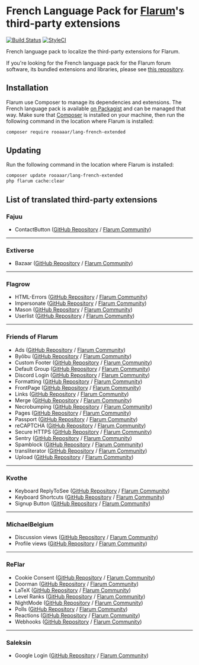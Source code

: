 # French Language Pack for [Flarum](https://flarum.org/)'s third-party extensions

[![Build Status](https://travis-ci.org/rooaaar/lang-french-extended.svg?branch=master)](https://travis-ci.org/rooaaar/lang-french-extended) [![StyleCI](https://styleci.io/repos/186357907/shield?style=flat&branch=master)](https://styleci.io/repos/186357907)

French language pack to localize the third-party extensions for Flarum.

If you're looking for the French language pack for the Flarum forum software, its bundled extensions and libraries, please see [this repository](https://github.com/milescellar/lang-french).

## Installation

Flarum use Composer to manage its dependencies and extensions. The French language pack is available [on Packagist](https://packagist.org/packages/rooaaar/lang-french-extended) and can be managed that way. Make sure that [Composer](https://getcomposer.org/) is installed on your machine, then run the following command in the location where Flarum is installed:

```bash
composer require rooaaar/lang-french-extended
```

## Updating

Run the following command in the location where Flarum is installed:

```bash
composer update rooaaar/lang-french-extended
php flarum cache:clear
```

## List of translated third-party extensions

### Fajuu

 - ContactButton ([GitHub Repository](https://github.com/Fajuu/ContactButton) / [Flarum Community](https://discuss.flarum.org/d/18228-contact-button))

---
### Extiverse

 - Bazaar ([GitHub Repository](https://github.com/extiverse/bazaar/) / [Flarum Community](https://discuss.flarum.org/d/5151))

---
### Flagrow
 - HTML-Errors ([GitHub Repository](https://github.com/flagrow/html-errors) / [Flarum Community](https://discuss.flarum.org/d/10784-custom-html-error-pages))
 - Impersonate ([GitHub Repository](https://github.com/flagrow/impersonate) / [Flarum Community](https://discuss.flarum.org/d/9868-flagrow-impersonate-login-as-other-users))
 - Mason ([GitHub Repository](https://github.com/flagrow/mason/) / [Flarum Community](https://discuss.flarum.org/d/7028-flagrow-mason-the-discussion-custom-fields-builder))
 - Userlist ([GitHub Repository](https://github.com/flagrow/users-list/) / [Flarum Community](https://discuss.flarum.org/d/6009-flagrow-users-list-review-and-mass-mail-users-of-your-forum))

---
### Friends of Flarum

 - Ads ([GitHub Repository](https://github.com/FriendsOfFlarum/ads) / [Flarum Community](https://discuss.flarum.org/d/4785-flagrow-ads-bombarding-your-users-with-ads-everywhere-if-you-want))
 - Byōbu ([GitHub Repository](https://github.com/FriendsOfFlarum/byobu) / [Flarum Community](https://discuss.flarum.org/d/4762-flagrow-by-bu-well-integrated-advanced-private-discussions))
 - Custom Footer ([GitHub Repository](https://github.com/FriendsOfFlarum/custom-footer) / [Flarum Community](https://discuss.flarum.org/d/17774-friendsofflarum-custom-footer))
 - Default Group ([GitHub Repository](https://github.com/FriendsOfFlarum/default-group) / [Flarum Community](https://discuss.flarum.org/d/18158-friendsofflarum-default-group))
 - Discord Login ([GitHub Repository](https://github.com/FriendsOfFlarum/auth-discord) / [Flarum Community](https://discuss.flarum.org/d/20184-friendsofflarum-discord-login))
 - Formatting ([GitHub Repository](https://github.com/FriendsOfFlarum/formatting) / [Flarum Community](https://discuss.flarum.org/d/17770-friendsofflarum-formatting))
 - FrontPage ([GitHub Repository](https://github.com/FriendsOfFlarum/frontpage) / [Flarum Community](https://discuss.flarum.org/d/19256-friendsofflarum-frontpage))
 - Links ([GitHub Repository](https://github.com/FriendsOfFlarum/links/) / [Flarum Community](https://discuss.flarum.org/d/18335-friendsofflarum-links))
 - Merge ([GitHub Repository](https://github.com/FriendsOfFlarum/merge-discussions/) / [Flarum Community](https://discuss.flarum.org/d/19460-friendsofflarum-merge-discussions))
 - Necrobumping ([GitHub Repository](https://github.com/FriendsOfFlarum/prevent-necrobumping/) / [Flarum Community](https://discuss.flarum.org/d/18312-friendsofflarum-prevent-necrobumping))
 - Pages ([GitHub Repository](https://github.com/FriendsOfFlarum/pages) / [Flarum Community](https://discuss.flarum.org/d/18301-friendsofflarum-pages))
 - Passport ([GitHub Repository](https://github.com/FriendsOfFlarum/passport) / [Flarum Community](https://discuss.flarum.org/d/5203-flagrow-passport-the-laravel-passport-oauth-extension))
 - reCAPTCHA ([GitHub Repository](https://github.com/FriendsOfFlarum/recaptcha) / [Flarum Community](https://discuss.flarum.org/d/18399-friendsofflarum-recaptcha))
 - Secure HTTPS ([GitHub Repository](https://github.com/FriendsOfFlarum/secure-https) / [Flarum Community](https://discuss.flarum.org/d/17771-friendsofflarum-secure-https))
 - Sentry ([GitHub Repository](https://github.com/FriendsOfFlarum/sentry) / [Flarum Community](https://discuss.flarum.org/d/18089-friendsofflarum-sentry))
 - Spamblock ([GitHub Repository](https://github.com/FriendsOfFlarum/spamblock) / [Flarum Community](https://discuss.flarum.org/d/17772-friendsofflarum-spamblock))
 - transliterator ([GitHub Repository](https://github.com/FriendsOfFlarum/transliterator) / [Flarum Community](https://discuss.flarum.org/d/18074-friendsofflarum-url-transliterator))
 - Upload ([GitHub Repository](https://github.com/FriendsOfFlarum/upload/) / [Flarum Community](https://discuss.flarum.org/d/4154-flagrow-upload-the-intelligent-file-attachment-extension))

---
 ### Kvothe

 - Keyboard ReplyToSee ([GitHub Repository](https://github.com/oaklinq/flarum-ext-reply2see) / [Flarum Community](https://discuss.flarum.org/d/18899-reply-2-see))
 - Keyboard Shortcuts ([GitHub Repository](https://github.com/oaklinq/flarum-ext-keyboard-shortcuts) / [Flarum Community](https://discuss.flarum.org/d/19301-keyboard-shortcuts))
 - Signup Button ([GitHub Repository](https://github.com/oaklinq/flarum-signup-button) / [Flarum Community](https://discuss.flarum.org/d/18812-sign-up-button/))

---
### MichaelBelgium

 - Discussion views ([GitHub Repository](https://github.com/MichaelBelgium/flarum-discussion-views/) / [Flarum Community](https://discuss.flarum.org/d/7339-discussion-views))
 - Profile views ([GitHub Repository](https://github.com/MichaelBelgium/flarum-profile-views/) / [Flarum Community](https://discuss.flarum.org/d/7596-profile-views))

---
### ReFlar

 - Cookie Consent ([GitHub Repository](https://github.com/ReFlar/cookie-consent/) / [Flarum Community](https://discuss.flarum.org/d/10395-cookie-consent))
 - Doorman ([GitHub Repository](https://github.com/ReFlar/doorman) / [Flarum Community](https://discuss.flarum.org/d/17845-doorman-by-reflar))
 - LaTeX ([GitHub Repository](https://github.com/ReFlar/latex) / [Flarum Community](https://discuss.flarum.org/d/16176-latex-by-reflar/))
 - Level Ranks ([GitHub Repository](https://github.com/ReFlar/level-ranks) / [Flarum Community](https://discuss.flarum.org/d/15052-levels-ranks-by-reflar))
 - NightMode ([GitHub Repository](https://github.com/ReFlar/nightmode) / [Flarum Community](https://discuss.flarum.org/d/11134-night-mode-by-reflar))
 - Polls ([GitHub Repository](https://github.com/ReFlar/polls/) / [Flarum Community](https://discuss.flarum.org/d/9762-poll))
 - Reactions ([GitHub Repository](https://github.com/ReFlar/reactions/) / [Flarum Community](https://discuss.flarum.org/d/6542-reactions-by-reflar))
 - Webhooks ([GitHub Repository](https://github.com/reflar/webhooks) / [Flarum Community](https://discuss.flarum.org/d/17812-webhooks-by-reflar))

 ---
 ### Saleksin

 - Google Login ([GitHub Repository](https://github.com/saleksin/flarum-auth-google) / [Flarum Community](https://discuss.flarum.org/d/18250-google-login))
